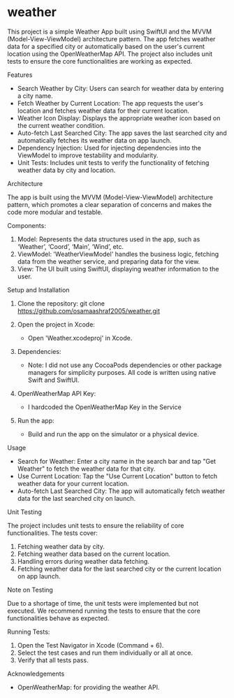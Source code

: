 # weather
This project is a simple Weather App built using SwiftUI and the MVVM (Model-View-ViewModel) architecture pattern. The app fetches weather data for a specified city or automatically based on the user's current location using the OpenWeatherMap API. The project also includes unit tests to ensure the core functionalities are working as expected.

Features

- Search Weather by City: Users can search for weather data by entering a city name.
- Fetch Weather by Current Location: The app requests the user's location and fetches weather data for their current location.
- Weather Icon Display: Displays the appropriate weather icon based on the current weather condition.
- Auto-fetch Last Searched City: The app saves the last searched city and automatically fetches its weather data on app launch.
- Dependency Injection: Used for injecting dependencies into the ViewModel to improve testability and modularity.
- Unit Tests: Includes unit tests to verify the functionality of fetching weather data by city and location.

Architecture

The app is built using the MVVM (Model-View-ViewModel) architecture pattern, which promotes a clear separation of concerns and makes the code more modular and testable.

Components:

1. Model: Represents the data structures used in the app, such as ‘Weather’, ‘Coord’, ‘Main’, ‘Wind’, etc.
2. ViewModel: 'WeatherViewModel' handles the business logic, fetching data from the weather service, and preparing data for the view.
3. View: The UI built using SwiftUI, displaying weather information to the user.

Setup and Installation

1. Clone the repository: 
git clone https://github.com/osamaashraf2005/weather.git

2. Open the project in Xcode:
   - Open 'Weather.xcodeproj' in Xcode.

3. Dependencies:
   - Note: I did not use any CocoaPods dependencies or other package managers for simplicity purposes. All code is written using native Swift and SwiftUI.

4. OpenWeatherMap API Key:
   - I hardcoded the OpenWeatherMap Key in the Service

5. Run the app:
   - Build and run the app on the simulator or a physical device.

Usage

- Search for Weather: Enter a city name in the search bar and tap "Get Weather" to fetch the weather data for that city.
- Use Current Location: Tap the "Use Current Location" button to fetch weather data for your current location.
- Auto-fetch Last Searched City: The app will automatically fetch weather data for the last searched city on launch.

Unit Testing

The project includes unit tests to ensure the reliability of core functionalities. The tests cover:

1. Fetching weather data by city.
2. Fetching weather data based on the current location.
3. Handling errors during weather data fetching.
4. Fetching weather data for the last searched city or the current location on app launch.

Note on Testing

Due to a shortage of time, the unit tests were implemented but not executed. We recommend running the tests to ensure that the core functionalities behave as expected.

Running Tests:

1. Open the Test Navigator in Xcode (Command + 6).
2. Select the test cases and run them individually or all at once.
3. Verify that all tests pass.

Acknowledgements

- OpenWeatherMap: for providing the weather API.
